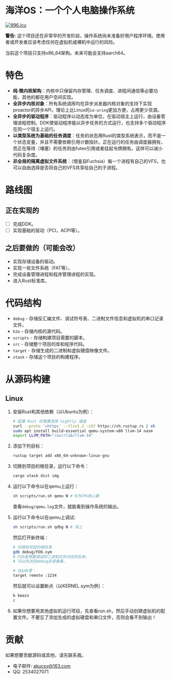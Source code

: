 # 海洋OS：一个个人电脑操作系统

[![996.icu](https://img.shields.io/badge/link-996.icu-red.svg)](https://996.icu)

**警告:** 这个项目还在非常早的开发阶段，操作系统尚未准备好用户程序环境。使用者或开发者应该考虑任何在虚拟机或裸机中运行的风险。

当前这个项目只支持x86_64架构。未来可能会支持aarch64。

# 特色

- **纯·微内核架构**：内核中只保留内存管理、任务调度、进程间通信等必要功能，其他的都在用户空间实现。
- **全异步内核对象**：所有系统调用均在异步派发器内核对象的支持下实现proactor的异步API，理论上比Linux的`io-uring`更加方便，占用更少资源。
- **全异步的驱动程序**：驱动程序以动态库为单位，在驱动宿主上运行，由设备管理进程控制。DDK使驱动程序能以异步任务的方式运行，也支持多个驱动程序在同一个宿主上运行。
- **以类型系统为基础的任务调度**：任务的状态用Rust的类型系统表示，而不是一个状态变量，并且不需要依赖引用计数指针。正在运行的任务由调度器拥有，而正在等待（堵塞）的任务则由futex引用或者挂起令牌拥有。这样可以减小代码复杂度。
- **非全局的隔离虚拟文件系统**：（借鉴自Fuchsia）每一个进程有自己的VFS，也可以自由选择是否将自己的VFS共享给自己的子进程。

# 路线图

## 正在实现的

- [ ] 完成DDK。
- [ ] 实现基础的驱动（PCI，ACPI等）。

## 之后要做的（可能会改）

- 实现存储设备的驱动。
- 实现一些文件系统（FAT等）。
- 完成设备管理进程和程序管理进程的实现。
- 进入Rust标准库。

# 代码结构

- `debug` - 存储反汇编文件、调试符号表、二进制文件信息和虚拟机的串口记录文件。
- `h2o` - 存储内核的源代码。
- `scripts` - 存储构建项目需要的脚本。
- `src` - 存储整个项目的库和程序代码。
- `target` - 存储生成的二进制和虚拟硬盘映像文件。
- `xtask` - 存储这个项目的构建程序。

# 从源码构建

## Linux

1. 安装Rust和其他依赖（以Ubuntu为例）：
   ```sh
   # 配置 Rust 时需要选择 nightly 通道
   curl --proto '=https' --tlsv1.2 -sSf https://sh.rustup.rs | sh
   sudo apt install build-essential qemu-system-x86 llvm-14 nasm
   export LLVM_PATH="/usr/lib/llvm-14"
   ```

2. 添加下列目标：
   ```sh
   rustup target add x86_64-unknown-linux-gnu
   ```

3. 切换到项目的根目录，运行以下命令：
   ```sh
   cargo xtask dist img
   ```

4. 运行以下命令以在qemu上运行：
   ```sh
   sh scripts/run.sh qemu N # N为CPU核心数
   ```
   查看`debug/qemu.log`文件，就能看到操作系统的输出。

5. 运行以下命令以在qemu上调试:
   ```sh
   sh scripts/run.sh qdbg N # 同上
   ```
   然后打开新终端：
   ```sh
   # 切换到项目的根目录
   gdb debug/FOO.sym
   # FOO是想要调试的二进制文件对应的名称，
   # 可以先浏览debug目录看看。

   # 在gdb里：
   target remote :1234
   ```
   然后就可以设置断点（以KERNEL.sym为例）：
   ```sh
   b kmain
   c
   ```

6. 如果你想要用其他虚拟机运行项目，先查看run.sh，然后手动创建虚拟机的配置文件。不要忘了添加生成的虚拟硬盘和串口文件，否则会看不到输出！

# 贡献

如果想要贡献源码或其他，请先联系我。
* 电子邮件: [akucxy@163.com](mailto:akucxy@163.com)
* QQ: 2534027071
